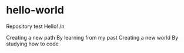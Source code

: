 # hello-world
Repository test
Hello! /n

Creating a new path
By learning from my past
Creating a new world
By studying how to code
